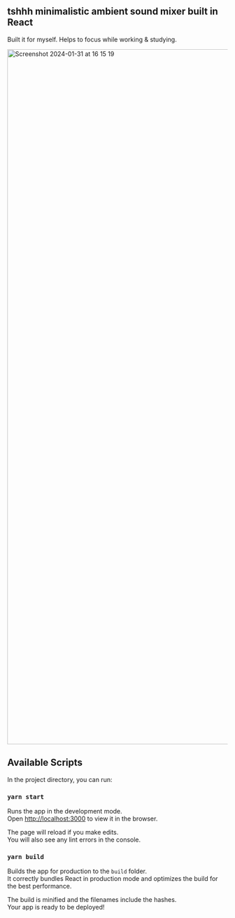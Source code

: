 ## tshhh minimalistic ambient sound mixer built in React

Built it for myself. Helps to focus while working & studying.

<img width="1587" alt="Screenshot 2024-01-31 at 16 15 19" src="https://github.com/mediaview/tsshh/assets/10938706/068ebeab-a460-4c35-aaca-c3ff793a47ee">


## Available Scripts

In the project directory, you can run:

### `yarn start`

Runs the app in the development mode.\
Open [http://localhost:3000](http://localhost:3000) to view it in the browser.

The page will reload if you make edits.\
You will also see any lint errors in the console.

### `yarn build`

Builds the app for production to the `build` folder.\
It correctly bundles React in production mode and optimizes the build for the best performance.

The build is minified and the filenames include the hashes.\
Your app is ready to be deployed!
